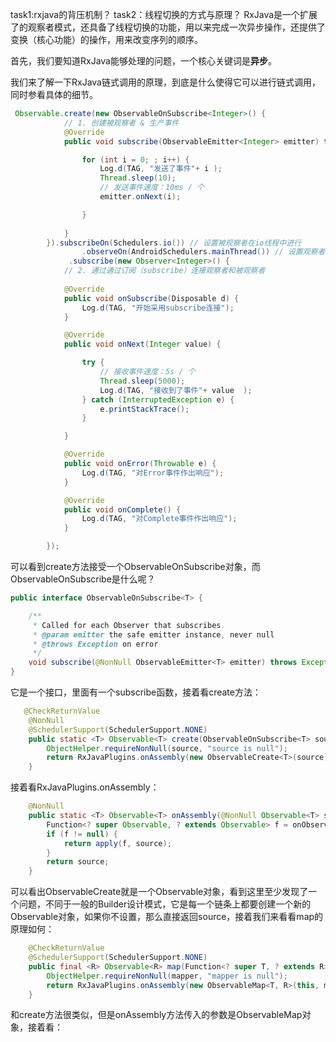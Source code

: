 task1:rxjava的背压机制？
task2：线程切换的方式与原理？
RxJava是一个扩展了的观察者模式，还具备了线程切换的功能，用以来完成一次异步操作，还提供了变换（核心功能）的操作，用来改变序列的顺序。

首先，我们要知道RxJava能够处理的问题，一个核心关键词是**异步**。

我们来了解一下RxJava链式调用的原理，到底是什么使得它可以进行链式调用，同时参看具体的细节。

```java
 Observable.create(new ObservableOnSubscribe<Integer>() {
            // 1. 创建被观察者 & 生产事件
            @Override
            public void subscribe(ObservableEmitter<Integer> emitter) throws Exception {

                for (int i = 0; ; i++) {
                    Log.d(TAG, "发送了事件"+ i );
                    Thread.sleep(10);
                    // 发送事件速度：10ms / 个 
                    emitter.onNext(i);

                }
                
            }
        }).subscribeOn(Schedulers.io()) // 设置被观察者在io线程中进行
                .observeOn(AndroidSchedulers.mainThread()) // 设置观察者在主线程中进行
             .subscribe(new Observer<Integer>() {
            // 2. 通过通过订阅（subscribe）连接观察者和被观察者
                 
            @Override
            public void onSubscribe(Disposable d) {
                Log.d(TAG, "开始采用subscribe连接");
            }

            @Override
            public void onNext(Integer value) {

                try {
                    // 接收事件速度：5s / 个 
                    Thread.sleep(5000);
                    Log.d(TAG, "接收到了事件"+ value  );
                } catch (InterruptedException e) {
                    e.printStackTrace();
                }

            }

            @Override
            public void onError(Throwable e) {
                Log.d(TAG, "对Error事件作出响应");
            }

            @Override
            public void onComplete() {
                Log.d(TAG, "对Complete事件作出响应");
            }

        });
```

可以看到create方法接受一个ObservableOnSubscribe对象，而ObservableOnSubscribe是什么呢？

```java
public interface ObservableOnSubscribe<T> {

    /**
     * Called for each Observer that subscribes.
     * @param emitter the safe emitter instance, never null
     * @throws Exception on error
     */
    void subscribe(@NonNull ObservableEmitter<T> emitter) throws Exception;
}
```
它是一个接口，里面有一个subscribe函数，接着看create方法：

```java
   @CheckReturnValue
    @NonNull
    @SchedulerSupport(SchedulerSupport.NONE)
    public static <T> Observable<T> create(ObservableOnSubscribe<T> source) {
        ObjectHelper.requireNonNull(source, "source is null");
        return RxJavaPlugins.onAssembly(new ObservableCreate<T>(source));
    }

```
接着看RxJavaPlugins.onAssembly：

```java
    @NonNull
    public static <T> Observable<T> onAssembly(@NonNull Observable<T> source) {
        Function<? super Observable, ? extends Observable> f = onObservableAssembly;
        if (f != null) {
            return apply(f, source);
        }
        return source;
    }
```
可以看出ObservableCreate就是一个Observable对象，看到这里至少发现了一个问题，不同于一般的Builder设计模式，它是每一个链条上都要创建一个新的Observable对象，如果你不设置，那么直接返回source，接着我们来看看map的原理如何：

```java
    @CheckReturnValue
    @SchedulerSupport(SchedulerSupport.NONE)
    public final <R> Observable<R> map(Function<? super T, ? extends R> mapper) {
        ObjectHelper.requireNonNull(mapper, "mapper is null");
        return RxJavaPlugins.onAssembly(new ObservableMap<T, R>(this, mapper));
    }
```
和create方法很类似，但是onAssembly方法传入的参数是ObservableMap对象，接着看：

```java

```